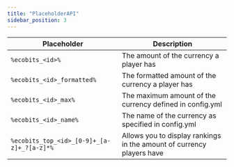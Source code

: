 ```yaml
---
title: "PlaceholderAPI"
sidebar_position: 3
---
```


| Placeholder                                | Description                                                           |
|--------------------------------------------|-----------------------------------------------------------------------|
| `%ecobits_<id>%`                           | The amount of the currency a player has                               |
| `%ecobits_<id>_formatted%`                 | The formatted amount of the currency a player has                     |
| `%ecobits_<id>_max%`                       | The maximum amount of the currency defined in config.yml              |
| `%ecobits_<id>_name%`                      | The name of the currency as specified in config.yml                   |
| `%ecobits_top_<id>_[0-9]+_[a-z]+_?[a-z]*%` | Allows you to display rankings in the amount of currency players have |
